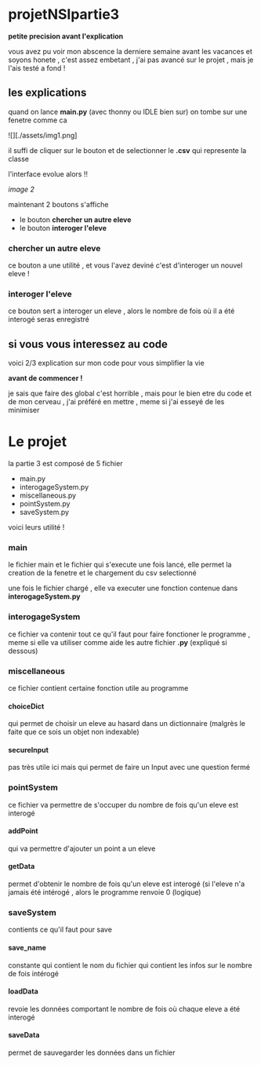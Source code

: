 # projetNSIpartie3
**petite precision avant l'explication**

vous avez pu voir mon abscence la derniere semaine avant les vacances et soyons honete , c'est assez embetant , j'ai pas avancé sur le projet , mais je l'ais testé a fond !

## les explications
quand on lance **main.py** (avec thonny ou IDLE bien sur) on tombe sur une fenetre comme ca

![][./assets/img1.png]

il suffi de cliquer sur le bouton et de selectionner le **.csv** qui represente la classe

l'interface evolue alors !!

*image 2*

maintenant 2 boutons s'affiche
* le bouton **chercher un autre eleve**
* le bouton **interoger l'eleve**

### chercher un autre eleve
ce bouton a une utilité , et vous l'avez deviné c'est d'interoger un nouvel eleve !

### interoger l'eleve
ce bouton sert a interoger un eleve , alors le nombre de fois où il a été interogé seras enregistré 


## si vous vous interessez au code 
voici 2/3 explication sur mon code pour vous simplifier la vie

**avant de commencer !**

je sais que faire des global c'est horrible , mais pour le bien etre du code et de mon cerveau , j'ai préféré en mettre , meme si j'ai esseyé de les minimiser

# Le projet

la partie 3 est composé de 5 fichier

* main.py
* interogageSystem.py
* miscellaneous.py
* pointSystem.py
* saveSystem.py

voici leurs utilité !

### main
le fichier main et le fichier qui s'execute une fois lancé,
elle permet la creation de la fenetre et le chargement du csv selectionné

une fois le fichier chargé , elle va executer une fonction contenue dans **interogageSystem.py**

### interogageSystem
ce fichier va contenir tout ce qu'il faut pour faire fonctioner le programme , meme si elle va utiliser comme aide les autre fichier **.py** (expliqué si dessous)

### miscellaneous
ce fichier contient certaine fonction utile au programme

#### choiceDict
qui permet de choisir un eleve au hasard dans un dictionnaire (malgrès le faite que ce sois un objet non indexable)

#### secureInput
pas très utile ici mais qui permet de faire un Input avec une question fermé

### pointSystem
ce fichier va permettre de s'occuper du nombre de fois qu'un eleve est interogé

#### addPoint
qui va permettre d'ajouter un point a un eleve

#### getData
permet d'obtenir le nombre de fois qu'un eleve est interogé (si l'eleve n'a jamais été intérogé , alors le programme renvoie 0 (logique)

### saveSystem
contients ce qu'il faut pour save

#### save_name
constante qui contient le nom du fichier qui contient les infos sur le nombre de fois intérogé

#### loadData
revoie les données comportant le nombre de fois où chaque eleve a été interogé

#### saveData
permet de sauvegarder les données dans un fichier
